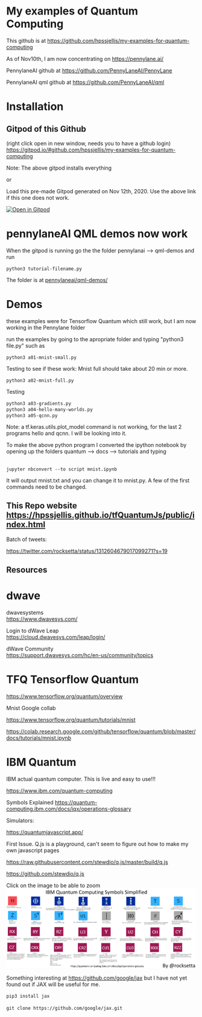 # My examples of Quantum Computing


This github is at  https://github.com/hpssjellis/my-examples-for-quantum-computing




As of Nov10th, I am now concentrating on https://pennylane.ai/

PennylaneAI github at
https://github.com/PennyLaneAI/PennyLane


PennylaneAI qml github at
https://github.com/PennyLaneAI/qml   




# Installation

## Gitpod of this Github 
(right click open in new window, needs you to have a github login) 
https://gitpod.io/#github.com/hpssjellis/my-examples-for-quantum-computing







Note: The above gitpod installs everything

or

Load this pre-made Gitpod generated on Nov 12th, 2020. Use the above link if this one does not work.


[![Open in Gitpod](https://gitpod.io/button/open-in-gitpod.svg)](https://gitpod.io/#snapshot/8389a74c-5c8f-4347-ba74-4ca80ef3cc0b)



# pennylaneAI QML demos now work

When the gitpod is running go the the folder pennylanai --> qml-demos and run

```
python3 tutorial-filename.py

```

The folder is at [pennylaneai/qml-demos/](pennylaneai/qml-demos/)




# Demos

these examples were for Tensorflow Quantum which still work, but I am now working in the Pennylane folder

run the examples by going to the apropriate folder and typing "python3 file.py" such as

```
python3 a01-mnist-small.py

```







Testing to see if these work: Mnist full should take about 20 min or more.
```
python3 a02-mnist-full.py

```
Testing

```
python3 a03-gradients.py
python3 a04-hello-many-worlds.py
python3 a05-qcnn.py

```
Note: a tf.keras.utils.plot_model command is not working, for the last 2 programs hello and qcnn. I will be looking into it.



To make the above python program I converted the ipython notebook by opening up the 
folders quantum --> docs --> tutorials and typing

```

jupyter nbconvert --to script mnist.ipynb

```
It will output mnist.txt and you can change it to mnist.py. A few of the first commands need to be changed.







## This Repo website https://hpssjellis.github.io/tfQuantumJs/public/index.html  


Batch of tweets: 


https://twitter.com/rocksetta/status/1312604679017099271?s=19



##  Resources


# dwave
dwavesystems  
https://www.dwavesys.com/

Login to dWave Leap  
https://cloud.dwavesys.com/leap/login/
 
dWave Community  
https://support.dwavesys.com/hc/en-us/community/topics





# TFQ Tensorflow Quantum

https://www.tensorflow.org/quantum/overview


Mnist Google collab

https://www.tensorflow.org/quantum/tutorials/mnist

https://colab.research.google.com/github/tensorflow/quantum/blob/master/docs/tutorials/mnist.ipynb



# IBM Quantum

IBM actual quantum computer. This is live and easy to use!!! 

https://www.ibm.com/quantum-computing

Symbols Explained
https://quantum-computing.ibm.com/docs/iqx/operations-glossary


Simulators:

https://quantumjavascript.app/












First Issue. Q.js is a playground, can't seem to figure out how to make my own javascript pages






https://raw.githubusercontent.com/stewdio/q.js/master/build/q.js



https://github.com/stewdio/q.js



Click on the image to be able to zoom  
[![IBM-Symbols](ibm-symbols-and-names05.png)](https://hpssjellis.github.io/tfQuantumJs/public/ibm-quantum-symbols.html)





Something interesting at  https://github.com/google/jax but I have not yet found out if JAX will be useful for me.

```
pip3 install jax

git clone https://github.com/google/jax.git

```

